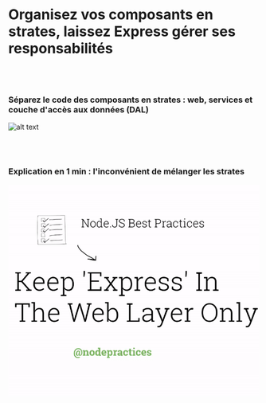 # Organisez vos composants en strates, laissez Express gérer ses responsabilités

<br/><br/>

 ### Séparez le code des composants en strates : web, services et couche d'accès aux données (DAL)

![alt text](../../assets/images/structurebycomponents.PNG "Séparez le code des composants en strates")

 <br/><br/>

### Explication en 1 min : l'inconvénient de mélanger les strates

![alt text](../../assets/images/keepexpressinweb.gif "L'inconvénient de mélanger les strates")
